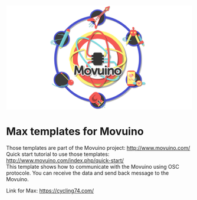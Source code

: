 ![alt tag](https://raw.githubusercontent.com/hssnadr/Movuina_HandsON/master/Media/Home.jpg#center=500px)

# Max templates for Movuino

Those templates are part of the Movuino project: http://www.movuino.com/  
Quick start tutorial to use those templates: http://www.movuino.com/index.php/quick-start/  
This template shows how to communicate with the Movuino using OSC protocole. You can receive the data and send back message to the Movuino.

Link for Max: https://cycling74.com/